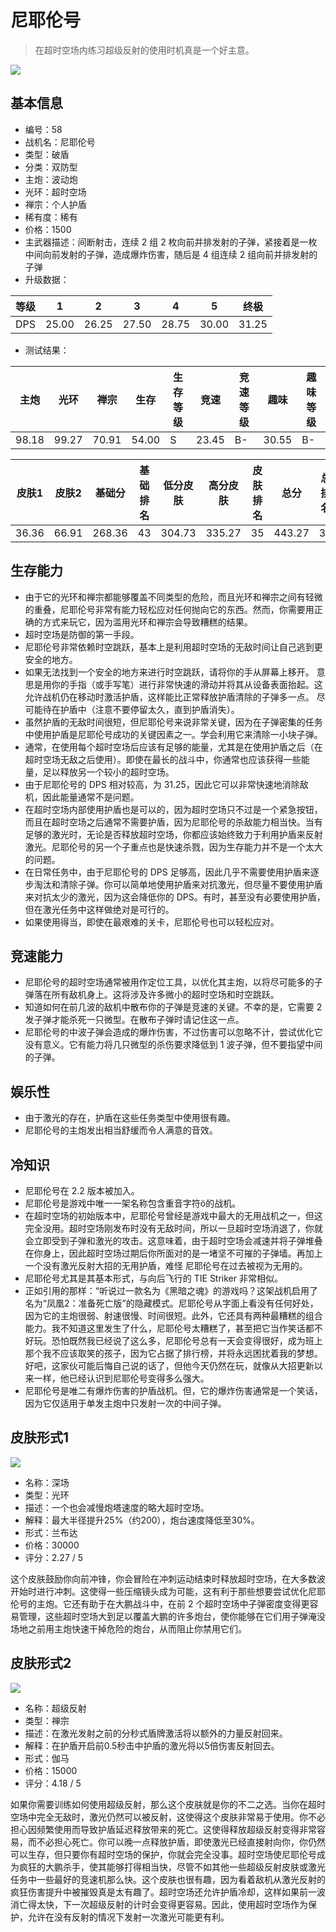# 尼耶伦号

> 在超时空场内练习超级反射的使用时机真是一个好主意。

<img src="/ships/ship_58.png" style={{zoom:1}}/>

## 基本信息

- 编号：58
- 战机名：尼耶伦号
- 类型：破盾
- 分类：双防型
- 主炮：波动炮
- 光环：超时空场
- 禅宗：个人护盾
- 稀有度：稀有
- 价格：1500
- 主武器描述：间断射击，连续 2 组 2 枚向前并排发射的子弹，紧接着是一枚中间向前发射的子弹，造成爆炸伤害，随后是 4 组连续 2 组向前并排发射的子弹
- 升级数据：

| 等级 | 1 | 2 | 3 | 4 | 5 | 终极 |
|--|--|--|--|--|--|--|
| DPS | 25.00 | 26.25 | 27.50 | 28.75 | 30.00 | 31.25 |

- 测试结果：

| 主炮 | 光环 | 禅宗 | 生存 | 生存等级 | 竞速 | 竞速等级 | 趣味 | 趣味等级 |
|--|--|--|--|--|--|--|--|--|
| 98.18 | 99.27 | 70.91 | 54.00 | S | 23.45 | B- | 30.55 | B- |

| 皮肤1 | 皮肤2 | 基础分 | 基础排名 | 低分皮肤 | 高分皮肤 | 皮肤排名 | 总分 | 总排名 |
|--|--|--|--|--|--|--|--|--|
| 36.36 | 66.91 | 268.36 | 43 | 304.73 | 335.27 | 35 | 443.27 | 36 |

## 生存能力

- 由于它的光环和禅宗都能够覆盖不同类型的危险，而且光环和禅宗之间有轻微的重叠，尼耶伦号非常有能力轻松应对任何抛向它的东西。然而，你需要用正确的方式来玩它，因为滥用光环和禅宗会导致糟糕的结果。
- 超时空场是防御的第一手段。
- 尼耶伦号非常依赖时空跳跃，基本上是利用超时空场的无敌时间让自己逃到更安全的地方。
- 如果无法找到一个安全的地方来进行时空跳跃，请将你的手从屏幕上移开。 意思是用你的手指（或手写笔）进行非常快速的滑动并将其从设备表面抬起。这允许战机仍在移动时激活护盾，这样能比正常释放护盾清除的子弹多一点。 尽可能待在护盾中（注意不要停留太久，直到护盾消失）。
- 虽然护盾的无敌时间很短，但尼耶伦号来说非常关键，因为在子弹密集的任务中使用护盾是尼耶伦号成功的关键因素之一。学会利用它来清除一小块子弹。
- 通常，在使用每个超时空场后应该有足够的能量，尤其是在使用护盾之后（在超时空场无敌之后使用）。即使在最长的战斗中，你通常也应该获得一些能量，足以释放另一个较小的超时空场。
- 由于尼耶伦号的 DPS 相对较高，为 31.25，因此它可以非常快速地消除敌机，因此能量通常不是问题。
- 在超时空场内部使用护盾也是可以的，因为超时空场只不过是一个紧急按钮，而且在超时空场之后通常不需要护盾，因为尼耶伦号的杀敌能力相当快。当有足够的激光时，无论是否释放超时空场，你都应该始终致力于利用护盾来反射激光。尼耶伦号的另一个子重点也是快速杀戮，因为生存能力并不是一个太大的问题。
- 在日常任务中，由于尼耶伦号的 DPS 足够高，因此几乎不需要使用护盾来逐步淘汰和清除子弹。你可以简单地使用护盾来对抗激光，但尽量不要使用护盾来对抗太少的激光，因为这会降低你的 DPS。有时，甚至没有必要使用护盾，但在激光任务中这样做绝对是可行的。
- 如果使用得当，即使在最艰难的关卡，尼耶伦号也可以轻松应对。

## 竞速能力

- 尼耶伦号的超时空场通常被用作定位工具，以优化其主炮，以将尽可能多的子弹落在所有敌机身上。这将涉及许多微小的超时空场和时空跳跃。
- 知道如何在前几波的敌机中散布你的子弹是竞速的关键。不幸的是，它需要 2 发子弹才能杀死一只微型。在散布子弹时请记住这一点。
- 尼耶伦号的中波子弹会造成的爆炸伤害，不过伤害可以忽略不计，尝试优化它没有意义。它有能力将几只微型的杀伤要求降低到 1 波子弹，但不要指望中间的子弹。

## 娱乐性

- 由于激光的存在，护盾在这些任务类型中使用很有趣。
- 尼耶伦号的主炮发出相当舒缓而令人满意的音效。

## 冷知识

- 尼耶伦号在 2.2 版本被加入。
- 尼耶伦号是游戏中唯一一架名称包含重音字符ö的战机。
- 在超时空场的初始版本中，尼耶伦号曾经是游戏中最大的无用战机之一，但这完全没用。超时空场刚发布时没有无敌时间，所以一旦超时空场消退了，你就会立即受到子弹和激光的攻击。这意味着，由于超时空场会减速并将子弹堆叠在你身上，因此超时空场过期后你所面对的是一堵坚不可摧的子弹墙。再加上一个没有激光反射大招的无用护盾，难怪 尼耶伦号在过去被视为无用的。
- 尼耶伦号尤其是其基本形式，与向后飞行的 TIE Striker 非常相似。
- 正如引用的那样：“听说过一款名为《黑暗之魂》的游戏吗？这架战机启用了名为“凤凰2：准备死亡版”的隐藏模式。尼耶伦号从字面上看没有任何好处，因为它的主炮很弱、射速很慢、时间很短。此外，它还具有两种最糟糕的组合能力。我不知道这里发生了什么，尼耶伦号太糟糕了，甚至把它当作笑话都不好玩。恐怕既然我已经说了这么多，尼耶伦号总有一天会变得很好，成为班上那个我不应该取笑的孩子，因为它占据了排行榜，并将永远困扰着我的梦想。好吧，这家伙可能后悔自己说的话了，但他今天仍然在玩，就像从大招更新以来一样，他已经认识到尼耶伦号变得多么强大。
- 尼耶伦号是唯二有爆炸伤害的护盾战机。但，它的爆炸伤害通常是一个笑话，因为它仅适用于单发主炮中只发射一次的中间子弹。

## 皮肤形式1

<img src="/ships/ship_58_apex_1.png" style={{zoom:1}}/>

- 名称：深场
- 类型：光环
- 描述：一个也会减慢炮塔速度的略大超时空场。
- 解释：最大半径提升25%（约200），炮台速度降低至30%。
- 形式：兰布达
- 价格：30000
- 评分：2.27 / 5

这个皮肤鼓励你向前冲锋，你会冒险在冲刺运动结束时释放超时空场，在大多数波开始时进行冲刺。这使得一些压缩镜头成为可能，这有利于那些想要尝试优化尼耶伦号的主炮。它还有助于在大鹏战斗中，在前 2 个超时空场中子弹密度变得更容易管理，这些超时空场大到足以覆盖大鹏的许多炮台，使你能够在它们用子弹淹没场地之前用主炮快速干掉危险的炮台，从而阻止你禁用它们。

## 皮肤形式2

<img src="/ships/ship_58_apex_2.png" style={{zoom:1}}/>

- 名称：超级反射
- 类型：禅宗
- 描述：在激光发射之前的分秒式盾牌激活将以额外的力量反射回来。
- 解释：在护盾开启前0.5秒击中护盾的激光将以5倍伤害反射回去。
- 形式：伽马
- 价格：15000
- 评分：4.18 / 5

如果你需要训练如何使用超级反射，那么这个皮肤就是你的不二之选。当你在超时空场中完全无敌时，激光仍然可以被反射，这使得这个皮肤非常易于使用。你不必担心因频繁使用而导致护盾延迟释放带来的死亡。这使得释放超级反射变得非常容易，而不必担心死亡。你可以晚一点释放护盾，即使激光已经直接射向你，你仍然可以生存，但只要你有超时空场的保护，你就会完全没事。超时空场使尼耶伦号成为疯狂的大鹏杀手，使其能够打得相当快，尽管不如其他一些超级反射皮肤或激光任务中一些最好的竞速机那么快。这个皮肤也很有趣，因为看着敌机从激光反射的疯狂伤害提升中被摧毁真是太有趣了。超时空场还允许护盾冷却，这样如果前一波消亡得太快，下一次超级反射的计时会变得更容易。因此，使用超时空场作为保护，允许在没有反射的情况下发射一次激光可能更有利。
